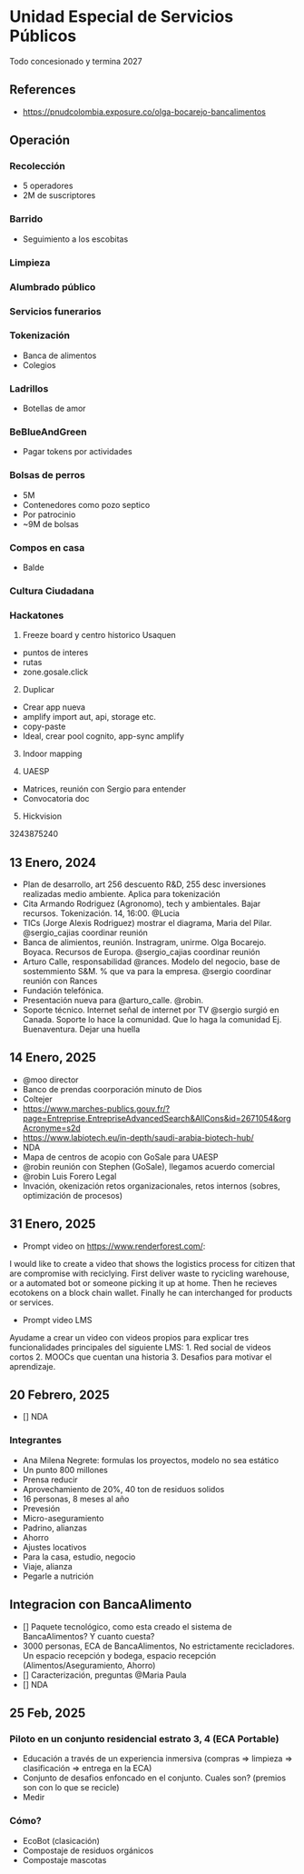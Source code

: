 # Unidad Especial de Servicios Públicos

Todo concesionado y termina 2027

## References

- <https://pnudcolombia.exposure.co/olga-bocarejo-bancalimentos>

## Operación

### Recolección

- 5 operadores
- 2M de suscriptores

### Barrido

- Seguimiento a los escobitas

### Limpieza

### Alumbrado público

### Servicios funerarios

### Tokenización

- Banca de alimentos
- Colegios

### Ladrillos

- Botellas de amor

### BeBlueAndGreen

- Pagar tokens por actividades

### Bolsas de perros

- 5M
- Contenedores como pozo septico
- Por patrocinio
- ~9M de bolsas

### Compos en casa

- Balde

### Cultura Ciudadana

### Hackatones

1. Freeze board y centro historico Usaquen

- puntos de interes
- rutas
- zone.gosale.click

2. Duplicar

- Crear app nueva
- amplify import aut, api, storage etc.
- copy-paste
- Ideal, crear pool cognito, app-sync amplify

3. Indoor mapping

4. UAESP

- Matrices, reunión con Sergio para entender
- Convocatoria doc 

5. Hickvision

3243875240

## 13 Enero, 2024

- Plan de desarrollo, art 256 descuento R&D, 255 desc inversiones realizadas medio ambiente. Aplica para tokenización
- Cita Armando Rodriguez (Agronomo), tech y ambientales. Bajar recursos. Tokenización. 14, 16:00. @Lucia
- TICs (Jorge Alexis Rodriguez) mostrar el diagrama, Maria del Pilar. @sergio_cajias coordinar reunión
- Banca de alimientos, reunión. Instragram, unirme. Olga Bocarejo. Boyaca. Recursos de Europa. @sergio_cajias coordinar reunión
- Arturo Calle, responsabilidad @rances. Modelo del negocio, base de sostemmiento S&M. % que va para la empresa. @sergio coordinar reunión con Rances
- Fundación telefónica.
- Presentación nueva para @arturo_calle. @robin.
- Soporte técnico. Internet señal de internet por TV @sergio surgió en Canada. Soporte lo hace la comunidad. Que lo haga la comunidad Ej. Buenaventura. Dejar una huella

## 14 Enero, 2025

- @moo director
- Banco de prendas coorporación minuto de Dios
- Coltejer
- <https://www.marches-publics.gouv.fr/?page=Entreprise.EntrepriseAdvancedSearch&AllCons&id=2671054&orgAcronyme=s2d>
- <https://www.labiotech.eu/in-depth/saudi-arabia-biotech-hub/>
- NDA
- Mapa de centros de acopio con GoSale para UAESP
- @robin reunión con Stephen (GoSale), llegamos acuerdo comercial
- @robin Luis Forero Legal
- Invación, okenización retos organizacionales, retos internos (sobres, optimización de procesos)

## 31 Enero, 2025

- Prompt video on <https://www.renderforest.com/>:

I would like to create a video that shows the logistics process for citizen that are compromise with reciclying. First deliver waste to rycicling warehouse, or a automated bot or someone picking it up at home. Then he recieves ecotokens on a block chain wallet. Finally he can interchanged for products or services.

- Prompt video LMS

Ayudame a crear un video con videos propios para explicar tres funcionalidades principales del siguiente LMS: 1. Red social de videos cortos 2. MOOCs que cuentan una historia 3. Desafios para motivar el aprendizaje.

## 20 Febrero, 2025

- [] NDA

### Integrantes

- Ana Milena Negrete: formulas los proyectos, modelo no sea estático
- Un punto 800 millones
- Prensa reducir
- Aprovechamiento de 20%, 40 ton de residuos solidos
- 16 personas, 8 meses al año
- Prevesión
- Micro-aseguramiento
- Padrino, alianzas
- Ahorro
- Ajustes locativos
- Para la casa, estudio, negocio
- Viaje, alianza
- Pegarle a nutrición

## Integracion con BancaAlimento

- [] Paquete tecnológico, como esta creado el sistema de BancaAlimentos? Y cuanto cuesta?
- 3000 personas, ECA de BancaAlimentos, No estrictamente recicladores. Un espacio recepción y bodega, espacio recepción (Alimentos/Aseguramiento, Ahorro)
- [] Caracterización, preguntas @Maria Paula
- [] NDA

## 25 Feb, 2025

### Piloto en un conjunto residencial estrato 3, 4 (ECA Portable)

- Educación a través de un experiencia inmersiva (compras => limpieza => clasificación => entrega en la ECA)
- Conjunto de desafios enfoncado en el conjunto. Cuales son? (premios son con lo que se recicle)
- Medir

### Cómo?

- EcoBot (clasicación)
- Compostaje de residuos orgánicos
- Compostaje mascotas
